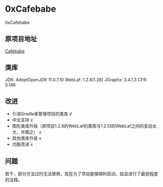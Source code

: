 # 0xCafebabe
0xCafebabe
## 原项目地址
[Cafebabe](https://github.com/GraxCode/Cafebabe)

## 类库
JDK: AdoptOpenJDK 11.0.7.10
WebLaf: 1.2.8(1.28)
JGraphx: 3.4.1.3
CFR: 0.146

## 改进
+ 引进Gradle来管理项目的类库 √
+ 中文支持 x
+ 图形类库升级（原项目1.2.8的WebLaf的类库与1.2.13的WebLaf之间的变动太大，许图之） x
+ 其他类库升级 x
+ 功能改进 x

## 问题
若干，部分方法过时无法使用，现在为了项目能够顺利启动，姑且进行了最低程度的注释。